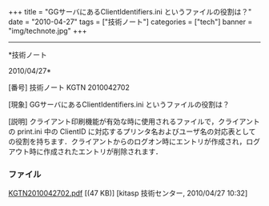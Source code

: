 ﻿+++
title = "GGサーバにあるClientIdentifiers.ini というファイルの役割は？"
date = "2010-04-27"
tags = ["技術ノート"]
categories = ["tech"]
banner = "img/technote.jpg"
+++

-----------------------------------------------------------------------------------------------------------------------------

*技術ノート

2010/04/27*


[番号]
技術ノート KGTN 2010042702

[現象]
GGサーバにあるClientIdentifiers.ini というファイルの役割は？

[説明]
クライアント印刷機能が有効な時に使用されるファイルで，クライアントの
print.ini 中の ClientID
に対応するプリンタ名およびユーザ名の対応表としての役割を持ちます．クライアントからのログオン時にエントリが作成され，ログアウト時に作成されたエントリが削除されます．


### ファイル

 
 


[KGTN2010042702.pdf](http://techreport.kitasp.net/attachments/download/157/KGTN2010042702.pdf)
 [(47 KB)] [kitasp 技術センター, 2010/04/27
10:32]


 


 

